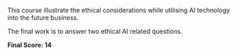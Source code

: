 This course illustrate the ethical considerations while utilising AI technology into the future business.

The final work is to answer two ethical AI related questions.

**Final Score: 14**
